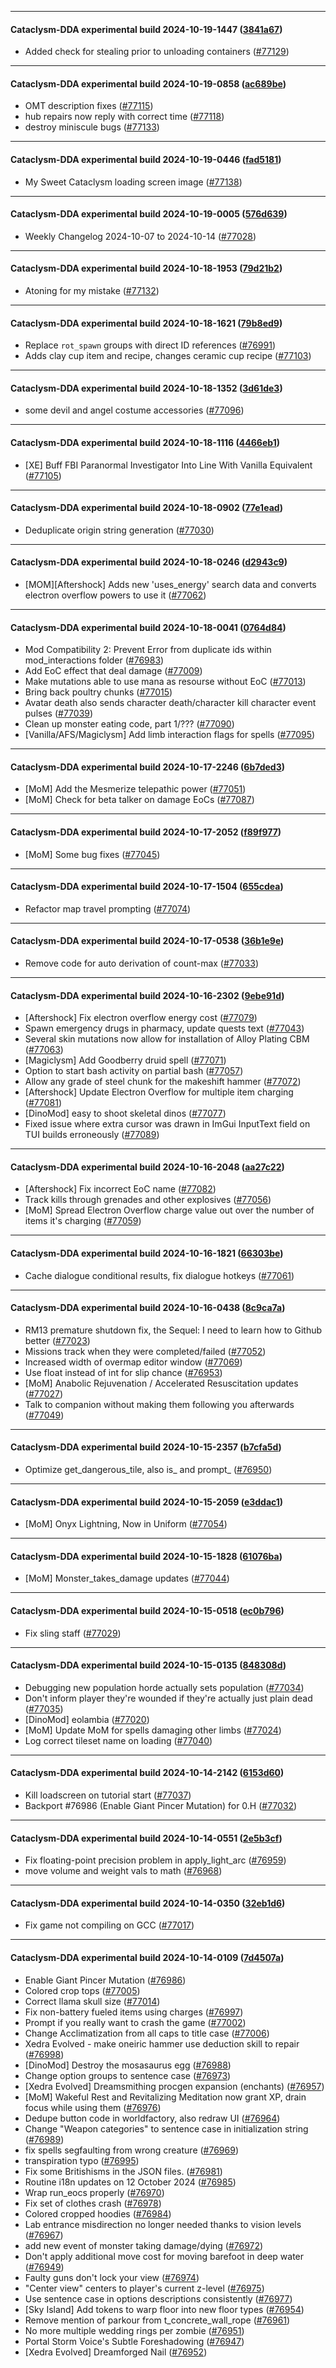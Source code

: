 
---

#### Cataclysm-DDA experimental build 2024-10-19-1447 ([3841a67](https://github.com/CleverRaven/Cataclysm-DDA/releases/tag/cdda-experimental-2024-10-19-1447))

* Added check for stealing prior to unloading containers ([#77129](https://github.com/CleverRaven/Cataclysm-DDA/pull/77129))

---

#### Cataclysm-DDA experimental build 2024-10-19-0858 ([ac689be](https://github.com/CleverRaven/Cataclysm-DDA/releases/tag/cdda-experimental-2024-10-19-0858))

* OMT description fixes ([#77115](https://github.com/CleverRaven/Cataclysm-DDA/pull/77115))
* hub repairs now reply with correct time ([#77118](https://github.com/CleverRaven/Cataclysm-DDA/pull/77118))
* destroy miniscule bugs ([#77133](https://github.com/CleverRaven/Cataclysm-DDA/pull/77133))

---

#### Cataclysm-DDA experimental build 2024-10-19-0446 ([fad5181](https://github.com/CleverRaven/Cataclysm-DDA/releases/tag/cdda-experimental-2024-10-19-0446))

* My Sweet Cataclysm loading screen image ([#77138](https://github.com/CleverRaven/Cataclysm-DDA/pull/77138))

---

#### Cataclysm-DDA experimental build 2024-10-19-0005 ([576d639](https://github.com/CleverRaven/Cataclysm-DDA/releases/tag/cdda-experimental-2024-10-19-0005))

* Weekly Changelog 2024-10-07 to 2024-10-14 ([#77028](https://github.com/CleverRaven/Cataclysm-DDA/pull/77028))

---

#### Cataclysm-DDA experimental build 2024-10-18-1953 ([79d21b2](https://github.com/CleverRaven/Cataclysm-DDA/releases/tag/cdda-experimental-2024-10-18-1953))

* Atoning for my mistake ([#77132](https://github.com/CleverRaven/Cataclysm-DDA/pull/77132))

---

#### Cataclysm-DDA experimental build 2024-10-18-1621 ([79b8ed9](https://github.com/CleverRaven/Cataclysm-DDA/releases/tag/cdda-experimental-2024-10-18-1621))

* Replace ``rot_spawn`` groups with direct ID references ([#76991](https://github.com/CleverRaven/Cataclysm-DDA/pull/76991))
* Adds clay cup item and recipe, changes ceramic cup recipe ([#77103](https://github.com/CleverRaven/Cataclysm-DDA/pull/77103))

---

#### Cataclysm-DDA experimental build 2024-10-18-1352 ([3d61de3](https://github.com/CleverRaven/Cataclysm-DDA/releases/tag/cdda-experimental-2024-10-18-1352))

* some devil and angel costume accessories ([#77096](https://github.com/CleverRaven/Cataclysm-DDA/pull/77096))

---

#### Cataclysm-DDA experimental build 2024-10-18-1116 ([4466eb1](https://github.com/CleverRaven/Cataclysm-DDA/releases/tag/cdda-experimental-2024-10-18-1116))

* [XE] Buff FBI Paranormal Investigator Into Line With Vanilla Equivalent ([#77105](https://github.com/CleverRaven/Cataclysm-DDA/pull/77105))

---

#### Cataclysm-DDA experimental build 2024-10-18-0902 ([77e1ead](https://github.com/CleverRaven/Cataclysm-DDA/releases/tag/cdda-experimental-2024-10-18-0902))

* Deduplicate origin string generation ([#77030](https://github.com/CleverRaven/Cataclysm-DDA/pull/77030))

---

#### Cataclysm-DDA experimental build 2024-10-18-0246 ([d2943c9](https://github.com/CleverRaven/Cataclysm-DDA/releases/tag/cdda-experimental-2024-10-18-0246))

* [MOM][Aftershock] Adds new 'uses_energy' search data and converts electron overflow powers to use it ([#77062](https://github.com/CleverRaven/Cataclysm-DDA/pull/77062))

---

#### Cataclysm-DDA experimental build 2024-10-18-0041 ([0764d84](https://github.com/CleverRaven/Cataclysm-DDA/releases/tag/cdda-experimental-2024-10-18-0041))

* Mod Compatibility 2: Prevent Error from duplicate ids within mod_interactions folder ([#76983](https://github.com/CleverRaven/Cataclysm-DDA/pull/76983))
* Add EoC effect that deal damage ([#77009](https://github.com/CleverRaven/Cataclysm-DDA/pull/77009))
* Make mutations able to use mana as resourse without EoC ([#77013](https://github.com/CleverRaven/Cataclysm-DDA/pull/77013))
* Bring back poultry chunks ([#77015](https://github.com/CleverRaven/Cataclysm-DDA/pull/77015))
* Avatar death also sends character death/character kill character event pulses ([#77039](https://github.com/CleverRaven/Cataclysm-DDA/pull/77039))
* Clean up monster eating code, part 1/??? ([#77090](https://github.com/CleverRaven/Cataclysm-DDA/pull/77090))
* [Vanilla/AFS/Magiclysm] Add limb interaction flags for spells  ([#77095](https://github.com/CleverRaven/Cataclysm-DDA/pull/77095))

---

#### Cataclysm-DDA experimental build 2024-10-17-2246 ([6b7ded3](https://github.com/CleverRaven/Cataclysm-DDA/releases/tag/cdda-experimental-2024-10-17-2246))

* [MoM] Add the Mesmerize telepathic power ([#77051](https://github.com/CleverRaven/Cataclysm-DDA/pull/77051))
* [MoM] Check for beta talker on damage EoCs ([#77087](https://github.com/CleverRaven/Cataclysm-DDA/pull/77087))

---

#### Cataclysm-DDA experimental build 2024-10-17-2052 ([f89f977](https://github.com/CleverRaven/Cataclysm-DDA/releases/tag/cdda-experimental-2024-10-17-2052))

* [MoM] Some bug fixes ([#77045](https://github.com/CleverRaven/Cataclysm-DDA/pull/77045))

---

#### Cataclysm-DDA experimental build 2024-10-17-1504 ([655cdea](https://github.com/CleverRaven/Cataclysm-DDA/releases/tag/cdda-experimental-2024-10-17-1504))

* Refactor map travel prompting ([#77074](https://github.com/CleverRaven/Cataclysm-DDA/pull/77074))

---

#### Cataclysm-DDA experimental build 2024-10-17-0538 ([36b1e9e](https://github.com/CleverRaven/Cataclysm-DDA/releases/tag/cdda-experimental-2024-10-17-0538))

* Remove code for auto derivation of count-max ([#77033](https://github.com/CleverRaven/Cataclysm-DDA/pull/77033))

---

#### Cataclysm-DDA experimental build 2024-10-16-2302 ([9ebe91d](https://github.com/CleverRaven/Cataclysm-DDA/releases/tag/cdda-experimental-2024-10-16-2302))

* [Aftershock] Fix electron overflow energy cost ([#77079](https://github.com/CleverRaven/Cataclysm-DDA/pull/77079))
* Spawn emergency drugs in pharmacy, update quests text ([#77043](https://github.com/CleverRaven/Cataclysm-DDA/pull/77043))
* Several skin mutations now allow for installation of Alloy Plating CBM ([#77063](https://github.com/CleverRaven/Cataclysm-DDA/pull/77063))
* [Magiclysm] Add Goodberry druid spell ([#77071](https://github.com/CleverRaven/Cataclysm-DDA/pull/77071))
* Option to start bash activity on partial bash ([#77057](https://github.com/CleverRaven/Cataclysm-DDA/pull/77057))
* Allow any grade of steel chunk for the makeshift hammer ([#77072](https://github.com/CleverRaven/Cataclysm-DDA/pull/77072))
* [Aftershock] Update Electron Overflow for multiple item charging ([#77081](https://github.com/CleverRaven/Cataclysm-DDA/pull/77081))
* [DinoMod] easy to shoot skeletal dinos ([#77077](https://github.com/CleverRaven/Cataclysm-DDA/pull/77077))
* Fixed issue where extra cursor was drawn in ImGui InputText field on TUI builds erroneously ([#77089](https://github.com/CleverRaven/Cataclysm-DDA/pull/77089))

---

#### Cataclysm-DDA experimental build 2024-10-16-2048 ([aa27c22](https://github.com/CleverRaven/Cataclysm-DDA/releases/tag/cdda-experimental-2024-10-16-2048))

* [Aftershock] Fix incorrect EoC name ([#77082](https://github.com/CleverRaven/Cataclysm-DDA/pull/77082))
* Track kills through grenades and other explosives ([#77056](https://github.com/CleverRaven/Cataclysm-DDA/pull/77056))
* [MoM] Spread Electron Overflow charge value out over the number of items it's charging ([#77059](https://github.com/CleverRaven/Cataclysm-DDA/pull/77059))

---

#### Cataclysm-DDA experimental build 2024-10-16-1821 ([66303be](https://github.com/CleverRaven/Cataclysm-DDA/releases/tag/cdda-experimental-2024-10-16-1821))

* Cache dialogue conditional results, fix dialogue hotkeys ([#77061](https://github.com/CleverRaven/Cataclysm-DDA/pull/77061))

---

#### Cataclysm-DDA experimental build 2024-10-16-0438 ([8c9ca7a](https://github.com/CleverRaven/Cataclysm-DDA/releases/tag/cdda-experimental-2024-10-16-0438))

* RM13 premature shutdown fix, the Sequel: I need to learn how to Github better ([#77023](https://github.com/CleverRaven/Cataclysm-DDA/pull/77023))
* Missions track when they were completed/failed ([#77052](https://github.com/CleverRaven/Cataclysm-DDA/pull/77052))
* Increased width of overmap editor window ([#77069](https://github.com/CleverRaven/Cataclysm-DDA/pull/77069))
* Use float instead of int for slip chance ([#76953](https://github.com/CleverRaven/Cataclysm-DDA/pull/76953))
* [MoM] Anabolic Rejuvenation / Accelerated Resuscitation updates ([#77027](https://github.com/CleverRaven/Cataclysm-DDA/pull/77027))
* Talk to companion without making them following you afterwards ([#77049](https://github.com/CleverRaven/Cataclysm-DDA/pull/77049))

---

#### Cataclysm-DDA experimental build 2024-10-15-2357 ([b7cfa5d](https://github.com/CleverRaven/Cataclysm-DDA/releases/tag/cdda-experimental-2024-10-15-2357))

* Optimize get_dangerous_tile, also is_ and prompt_ ([#76950](https://github.com/CleverRaven/Cataclysm-DDA/pull/76950))

---

#### Cataclysm-DDA experimental build 2024-10-15-2059 ([e3ddac1](https://github.com/CleverRaven/Cataclysm-DDA/releases/tag/cdda-experimental-2024-10-15-2059))

* [MoM] Onyx Lightning, Now in Uniform ([#77054](https://github.com/CleverRaven/Cataclysm-DDA/pull/77054))

---

#### Cataclysm-DDA experimental build 2024-10-15-1828 ([61076ba](https://github.com/CleverRaven/Cataclysm-DDA/releases/tag/cdda-experimental-2024-10-15-1828))

* [MoM] Monster_takes_damage updates ([#77044](https://github.com/CleverRaven/Cataclysm-DDA/pull/77044))

---

#### Cataclysm-DDA experimental build 2024-10-15-0518 ([ec0b796](https://github.com/CleverRaven/Cataclysm-DDA/releases/tag/cdda-experimental-2024-10-15-0518))

* Fix sling staff ([#77029](https://github.com/CleverRaven/Cataclysm-DDA/pull/77029))

---

#### Cataclysm-DDA experimental build 2024-10-15-0135 ([848308d](https://github.com/CleverRaven/Cataclysm-DDA/releases/tag/cdda-experimental-2024-10-15-0135))

* Debugging new population horde actually sets population ([#77034](https://github.com/CleverRaven/Cataclysm-DDA/pull/77034))
* Don't inform player they're wounded if they're actually just plain dead ([#77035](https://github.com/CleverRaven/Cataclysm-DDA/pull/77035))
* [DinoMod] eolambia ([#77020](https://github.com/CleverRaven/Cataclysm-DDA/pull/77020))
* [MoM] Update MoM for spells damaging other limbs ([#77024](https://github.com/CleverRaven/Cataclysm-DDA/pull/77024))
* Log correct tileset name on loading ([#77040](https://github.com/CleverRaven/Cataclysm-DDA/pull/77040))

---

#### Cataclysm-DDA experimental build 2024-10-14-2142 ([6153d60](https://github.com/CleverRaven/Cataclysm-DDA/releases/tag/cdda-experimental-2024-10-14-2142))

* Kill loadscreen on tutorial start ([#77037](https://github.com/CleverRaven/Cataclysm-DDA/pull/77037))
* Backport #76986 (Enable Giant Pincer Mutation) for 0.H ([#77032](https://github.com/CleverRaven/Cataclysm-DDA/pull/77032))

---

#### Cataclysm-DDA experimental build 2024-10-14-0551 ([2e5b3cf](https://github.com/CleverRaven/Cataclysm-DDA/releases/tag/cdda-experimental-2024-10-14-0551))

* Fix floating-point precision problem in apply_light_arc ([#76959](https://github.com/CleverRaven/Cataclysm-DDA/pull/76959))
* move volume and weight vals to math ([#76968](https://github.com/CleverRaven/Cataclysm-DDA/pull/76968))

---

#### Cataclysm-DDA experimental build 2024-10-14-0350 ([32eb1d6](https://github.com/CleverRaven/Cataclysm-DDA/releases/tag/cdda-experimental-2024-10-14-0350))

* Fix game not compiling on GCC ([#77017](https://github.com/CleverRaven/Cataclysm-DDA/pull/77017))

---

#### Cataclysm-DDA experimental build 2024-10-14-0109 ([7d4507a](https://github.com/CleverRaven/Cataclysm-DDA/releases/tag/cdda-experimental-2024-10-14-0109))

* Enable Giant Pincer Mutation ([#76986](https://github.com/CleverRaven/Cataclysm-DDA/pull/76986))
* Colored crop tops ([#77005](https://github.com/CleverRaven/Cataclysm-DDA/pull/77005))
* Correct llama skull size ([#77014](https://github.com/CleverRaven/Cataclysm-DDA/pull/77014))
* Fix non-battery fueled items using charges ([#76997](https://github.com/CleverRaven/Cataclysm-DDA/pull/76997))
* Prompt if you really want to crash the game ([#77002](https://github.com/CleverRaven/Cataclysm-DDA/pull/77002))
* Change Acclimatization from all caps to title case ([#77006](https://github.com/CleverRaven/Cataclysm-DDA/pull/77006))
* Xedra Evolved - make oneiric hammer use deduction skill to repair ([#76998](https://github.com/CleverRaven/Cataclysm-DDA/pull/76998))
* [DinoMod] Destroy the mosasaurus egg ([#76988](https://github.com/CleverRaven/Cataclysm-DDA/pull/76988))
* Change option groups to sentence case ([#76973](https://github.com/CleverRaven/Cataclysm-DDA/pull/76973))
* [Xedra Evolved] Dreamsmithing procgen expansion (enchants) ([#76957](https://github.com/CleverRaven/Cataclysm-DDA/pull/76957))
* [MoM] Wakeful Rest and Revitalizing Meditation now grant XP, drain focus while using them ([#76976](https://github.com/CleverRaven/Cataclysm-DDA/pull/76976))
* Dedupe button code in worldfactory, also redraw UI ([#76964](https://github.com/CleverRaven/Cataclysm-DDA/pull/76964))
* Change "Weapon categories" to sentence case in initialization string ([#76989](https://github.com/CleverRaven/Cataclysm-DDA/pull/76989))
* fix spells segfaulting from wrong creature ([#76969](https://github.com/CleverRaven/Cataclysm-DDA/pull/76969))
* transpiration typo ([#76995](https://github.com/CleverRaven/Cataclysm-DDA/pull/76995))
* Fix some Britishisms in the JSON files. ([#76981](https://github.com/CleverRaven/Cataclysm-DDA/pull/76981))
* Routine i18n updates on 12 October 2024 ([#76985](https://github.com/CleverRaven/Cataclysm-DDA/pull/76985))
* Wrap run_eocs properly ([#76970](https://github.com/CleverRaven/Cataclysm-DDA/pull/76970))
* Fix set of clothes crash ([#76978](https://github.com/CleverRaven/Cataclysm-DDA/pull/76978))
* Colored cropped hoodies ([#76984](https://github.com/CleverRaven/Cataclysm-DDA/pull/76984))
* Lab entrance misdirection no longer needed thanks to vision levels ([#76967](https://github.com/CleverRaven/Cataclysm-DDA/pull/76967))
* add new event of monster taking damage/dying ([#76972](https://github.com/CleverRaven/Cataclysm-DDA/pull/76972))
* Don't apply additional move cost for moving barefoot in deep water ([#76949](https://github.com/CleverRaven/Cataclysm-DDA/pull/76949))
* Faulty guns don't lock your view ([#76974](https://github.com/CleverRaven/Cataclysm-DDA/pull/76974))
* "Center view" centers to player's current z-level ([#76975](https://github.com/CleverRaven/Cataclysm-DDA/pull/76975))
* Use sentence case in options descriptions consistently ([#76977](https://github.com/CleverRaven/Cataclysm-DDA/pull/76977))
* [Sky Island] Add tokens to warp floor into new floor types ([#76954](https://github.com/CleverRaven/Cataclysm-DDA/pull/76954))
* Remove mention of parkour from t_concrete_wall_rope ([#76961](https://github.com/CleverRaven/Cataclysm-DDA/pull/76961))
* No more multiple wedding rings per zombie ([#76951](https://github.com/CleverRaven/Cataclysm-DDA/pull/76951))
* Portal Storm Voice's Subtle Foreshadowing ([#76947](https://github.com/CleverRaven/Cataclysm-DDA/pull/76947))
* [Xedra Evolved] Dreamforged Nail ([#76952](https://github.com/CleverRaven/Cataclysm-DDA/pull/76952))
